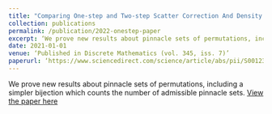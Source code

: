 ```yaml
---
title: "Comparing One-step and Two-step Scatter Correction And Density Reconstruction In X-Ray CT - Alexander N. Sietsema, Michael T. McCann, Marc L. Klasky, Saiprasad Ravishankar"
collection: publications
permalink: /publication/2022-onestep-paper
excerpt: ‘We prove new results about pinnacle sets of permutations, including a simpler bijection which counts the number of admissible pinnacle sets.’
date: 2021-01-01
venue: ‘Published in Discrete Mathematics (vol. 345, iss. 7)’
paperurl: ‘https://www.sciencedirect.com/science/article/abs/pii/S0012365X22000887’
---
```

We prove new results about pinnacle sets of permutations, including a simpler bijection which counts the number of admissible pinnacle sets.
[View the paper here](https://www.sciencedirect.com/science/article/abs/pii/S0012365X22000887)